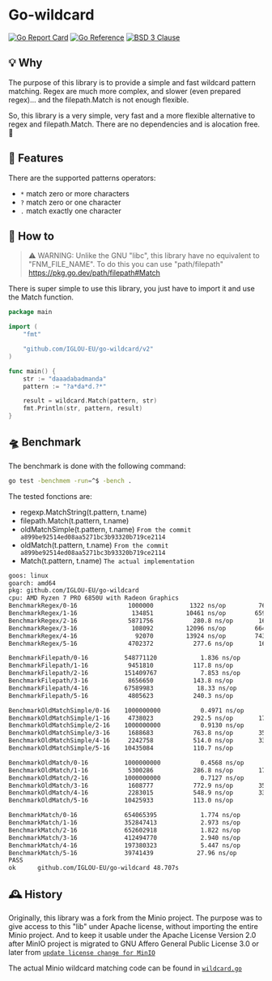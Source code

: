 # Go-wildcard

[![Go Report Card](https://goreportcard.com/badge/github.com/IGLOU-EU/go-wildcard/v2)](https://goreportcard.com/report/github.com/IGLOU-EU/go-wildcard/v2)
[![Go Reference](https://img.shields.io/badge/api-reference-blue)](https://pkg.go.dev/github.com/IGLOU-EU/go-wildcard/v2)
[![BSD 3 Clause ](https://img.shields.io/badge/license-BSD_3_Clause-blue)](https://opensource.org/license/bsd-3-clause/)

## 💡 Why
The purpose of this library is to provide a simple and fast wildcard pattern matching.
Regex are much more complex, and slower (even prepared regex)... and the filepath.Match is not enough flexible.

So, this library is a very simple, very fast and a more flexible alternative to regex and filepath.Match. 
There are no dependencies and is alocation free. 🥳

## 🧰 Features
There are the supported patterns operators:
- `*` match zero or more characters
- `?` match zero or one character
- `.` match exactly one character

## 🧐 How to
>⚠️ WARNING: Unlike the GNU "libc", this library have no equivalent to "FNM_FILE_NAME". 
>To do this you can use "path/filepath" https://pkg.go.dev/path/filepath#Match

There is super simple to use this library, you just have to import it and use the Match function.
```go
package main

import (
	"fmt"

	"github.com/IGLOU-EU/go-wildcard/v2"
)

func main() {
    str := "daaadabadmanda"
    pattern := "?a*da*d.?*"

    result = wildcard.Match(pattern, str)
	fmt.Println(str, pattern, result)
}
```

## 🛸 Benchmark
The benchmark is done with the following command:
```bash
go test -benchmem -run=^$ -bench .
```

The tested fonctions are:
- regexp.MatchString(t.pattern, t.name)
- filepath.Match(t.pattern, t.name)
- oldMatchSimple(t.pattern, t.name) `From the commit a899be92514ed08aa5271bc3b93320b719ce2114`
- oldMatch(t.pattern, t.name) `From the commit a899be92514ed08aa5271bc3b93320b719ce2114`
- Match(t.pattern, t.name) `The actual implementation`

```bash
goos: linux
goarch: amd64
pkg: github.com/IGLOU-EU/go-wildcard
cpu: AMD Ryzen 7 PRO 6850U with Radeon Graphics     
BenchmarkRegex/0-16              1000000          1322 ns/op         765 B/op          9 allocs/op
BenchmarkRegex/1-16               134851         10461 ns/op        6592 B/op         26 allocs/op
BenchmarkRegex/2-16              5871756           280.8 ns/op       160 B/op          2 allocs/op
BenchmarkRegex/3-16               108092         12096 ns/op        6647 B/op         26 allocs/op
BenchmarkRegex/4-16                92070         13924 ns/op        7436 B/op         38 allocs/op
BenchmarkRegex/5-16              4702372           277.6 ns/op       160 B/op          2 allocs/op

BenchmarkFilepath/0-16          548771120            1.836 ns/op           0 B/op          0 allocs/op
BenchmarkFilepath/1-16           9451810           117.8 ns/op         0 B/op          0 allocs/op
BenchmarkFilepath/2-16          151409767            7.853 ns/op           0 B/op          0 allocs/op
BenchmarkFilepath/3-16           8656650           143.8 ns/op         0 B/op          0 allocs/op
BenchmarkFilepath/4-16          67589983            18.33 ns/op        0 B/op          0 allocs/op
BenchmarkFilepath/5-16           4805623           240.3 ns/op         0 B/op          0 allocs/op

BenchmarkOldMatchSimple/0-16    1000000000           0.4971 ns/op          0 B/op          0 allocs/op
BenchmarkOldMatchSimple/1-16     4738023           292.5 ns/op       176 B/op          1 allocs/op
BenchmarkOldMatchSimple/2-16    1000000000           0.9130 ns/op          0 B/op          0 allocs/op
BenchmarkOldMatchSimple/3-16     1688683           763.8 ns/op       352 B/op          2 allocs/op
BenchmarkOldMatchSimple/4-16     2242758           514.0 ns/op       336 B/op          2 allocs/op
BenchmarkOldMatchSimple/5-16    10435084           110.7 ns/op         0 B/op          0 allocs/op

BenchmarkOldMatch/0-16          1000000000           0.4568 ns/op          0 B/op          0 allocs/op
BenchmarkOldMatch/1-16           5300286           286.8 ns/op       176 B/op          1 allocs/op
BenchmarkOldMatch/2-16          1000000000           0.7127 ns/op          0 B/op          0 allocs/op
BenchmarkOldMatch/3-16           1608777           772.9 ns/op       352 B/op          2 allocs/op
BenchmarkOldMatch/4-16           2283015           548.9 ns/op       336 B/op          2 allocs/op
BenchmarkOldMatch/5-16          10425933           113.0 ns/op         0 B/op          0 allocs/op

BenchmarkMatch/0-16             654065395            1.774 ns/op           0 B/op          0 allocs/op
BenchmarkMatch/1-16             352847413            2.973 ns/op           0 B/op          0 allocs/op
BenchmarkMatch/2-16             652602918            1.822 ns/op           0 B/op          0 allocs/op
BenchmarkMatch/3-16             412494770            2.940 ns/op           0 B/op          0 allocs/op
BenchmarkMatch/4-16             197380323            5.447 ns/op           0 B/op          0 allocs/op
BenchmarkMatch/5-16             39741439            27.96 ns/op        0 B/op          0 allocs/op
PASS
ok      github.com/IGLOU-EU/go-wildcard 48.707s
```

## 🕰 History 
Originally, this library was a fork from the Minio project.
The purpose was to give access to this "lib" under Apache license, without importing the entire Minio project.
And to keep it usable under the Apache License Version 2.0 after MinIO project is migrated to GNU Affero General Public License 3.0 or later from [`update license change for MinIO`](https://github.com/minio/minio/commit/069432566fcfac1f1053677cc925ddafd750730a)

The actual Minio wildcard matching code can be found in [`wildcard.go`](https://github.com/minio/pkg/tree/main/wildcard)